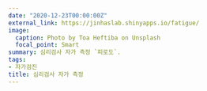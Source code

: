 ```yaml
---
date: "2020-12-23T00:00:00Z"
external_link: https://jinhaslab.shinyapps.io/fatigue/
image:
  caption: Photo by Toa Heftiba on Unsplash
  focal_point: Smart
summary: 심리검사 자가 측정 `피로도`.
tags:
- 자가검진
title: 심리검사 자가 측정
---
```

